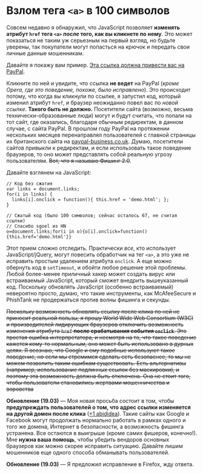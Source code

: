 # Взлом тега `<a>` в 100 символов

Совсем недавно я обнаружил, что JavaScript позволяет **изменять атрибут `href`
тега `<a>` *после* того, как вы кликнете по нему**. Это может показаться не
таким уж серьезным на первый взгляд, но будьте уверены, так покупатели могут
попасться на крючок и передать свои личные данные мошенникам.

Давайте я покажу вам пример. <a href="http://www.paypal.co.uk/"
onclick="this.href='demo.html'">Эта ссылка должна привести вас на
PayPal</a>.

Кликните по ней и увидите, что ссылка **не ведет** на PayPal (*кроме Opera,
где это поведение, похоже, было исправлено*). Это происходит потому, что когда
вы кликнули по ссылке, я запустил код, который изменил атрибут `href`, и
браузер неожиданно повел вас по *новой ссылке*. **Такого быть не должно.**
Посетители сайта (возможно, весьма технически-образованные люди) могут и будут
считать, что попали на тот сайт, где оказались, благодаря обычным редиректам,
в данном случае, с сайта PayPal. В прошлом году PayPal на протяжении
нескольких месяцев перенаправлял пользователей с главной страницы их
британского сайта на [paypal-business.co.uk][1]. Думаю, посетители сайтов
привыкли к редиректам, и если использовать такое поведение браузеров, то оно
может представлять собой реальную угрозу пользователям. <s>Вот, что я называю
Фишинг 2.0</s>.

Давайте взглянем на JavaScript:

    // Код без сжатия
    var links = document.links;
    for(i in links) {
      links[i].onclick = function(){ this.href = 'demo.html'; };
    }

    // Сжатый код (было 100 символов; сейчас осталось 67, не считая ссылки)
    // Спасибо sgoel из HN
    o=document.links;for(i in o){o[i].onclick=function(){this.href='demo.html'}}

Этот прием сложно отследить. Практически *все*, кто использует
JavaScript/jQuery, могут повесить обработчик на тег `<a>`, а это уже не
исправить простым удалением атрибута `onclick`. А еще можно обернуть код в
`setTimeout`, и обойти любое решение этой проблемы. Любой более-менее
приличный хакер может создать вирус или встраиваемый JavaScript, который
сможет внедрить вышеуказанный код. Поскольку обновлять JavaScript (особенно
встраиваемый) невероятно просто, думаю, что такие инструменты, как
McAfeeSecure и PhishTank не продержаться против волны фишинга и секунды.

<s>Поскольку возможность обновлять ссылку после клика по ней не приносит
реальной пользы, я прошу World Wide Web Consortium (W3C) и производителей
лидирующих браузеров отключить возможность изменения атрибута `href` **после
срабатывания события `onclick`**. Это простая ошибка интерпретатора, и несмотря
на то, что такое поведение кажется кому-то нормальным, оно может быть
использовано в дурных целях. Я осознаю, что Google и ему подобные используют
такое поведение, но если мы стремимся сделать cеть безопаснее, то мы не можем
позволить таким ошибкам существовать. Есть альтернативы (например,
использование подлинных ссылок без маскировки), и поэтому эта возможность
должна быть отключена. Она не стоит того, чтобы пользователи становились
жертвами мошенничества и воровства</s>

**Обновление (19.03)** — Моя новая просьба состоит в том, чтобы **предупреждать
пользователей о том, что адрес ссылки изменяется на другой домен после клика**
([+1 abididea][2]). Такие сайты как Google и Facebook могут продолжать
нормально работать в рамках одного и того же домена, Интернет в безопасности,
а возможность фишинга устранена. Все остаются в выигрыше (кроме самих
фишеров, конечно!). Мне **нужна ваша помощь**, чтобы убедить вендоров основных
браузеров как можно скорее исправить ситуацию. Давайте лишим мошенников еще
одного способа обманывать пользователей.

**Обновление (19.03)** — Я предложил исправление в Firefox, жду ответа.

[1]: http://paypal-business.co.uk/
[2]: http://www.reddit.com/user/abadidea

